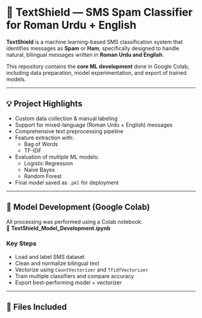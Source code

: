 # 📱 TextShield — SMS Spam Classifier for Roman Urdu + English

**TextShield** is a machine learning-based SMS classification system that identifies messages as **Spam** or **Ham**, specifically designed to handle natural, bilingual messages written in **Roman Urdu and English**.

This repository contains the **core ML development** done in Google Colab, including data preparation, model experimentation, and export of trained models.

---

## 💡 Project Highlights

- Custom data collection & manual labeling  
- Support for mixed-language (Roman Urdu + English) messages  
- Comprehensive text preprocessing pipeline  
- Feature extraction with:  
  - Bag of Words  
  - TF-IDF  
- Evaluation of multiple ML models:  
  - Logistic Regression  
  - Naive Bayes  
  - Random Forest  
- Final model saved as `.pkl` for deployment

---

## 🧪 Model Development (Google Colab)

All processing was performed using a Colab notebook:  
📓 **TextShield_Model_Development.ipynb**

### Key Steps

- Load and label SMS dataset  
- Clean and normalize bilingual text  
- Vectorize using `CountVectorizer` and `TfidfVectorizer`  
- Train multiple classifiers and compare accuracy  
- Export best-performing model + vectorizer

---

## 📁 Files Included

